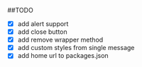 ##TODO
- [x] add alert support
- [x] add close button
- [x] add remove wrapper method
- [x] add custom styles from single message
- [x] add home url to packages.json
